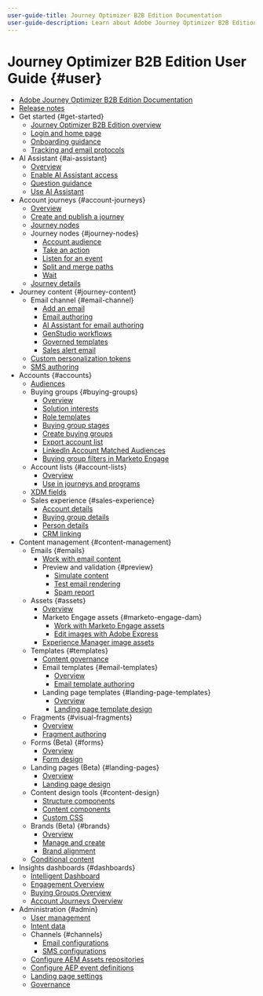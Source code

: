 ```yaml
---
user-guide-title: Journey Optimizer B2B Edition Documentation
user-guide-description: Learn about Adobe Journey Optimizer B2B Edition and how you can use it to orchestrate account and buying group journeys using built-in generative AI and industry-leading automation.
---
```


# Journey Optimizer B2B Edition User Guide {#user}

+ [Adobe Journey Optimizer B2B Edition Documentation](guide-overview.md)
+ [Release notes](./release-notes/release-notes.md)
+ Get started {#get-started}
    + [Journey Optimizer B2B Edition overview](about-journey-optimizer-b2b-edition.md)
    + [Login and home page](home-page.md)
    + [Onboarding guidance](./start/get-started.md)
    + [Tracking and email protocols](./start/email-protocols.md)
+ AI Assistant {#ai-assistant}
    + [Overview](./ai-assistant/ai-assistant-overview.md)
    + [Enable AI Assistant access](./ai-assistant/enable-ai-assistant-access.md)
    + [Question guidance](./ai-assistant/question-guidance.md)
    + [Use AI Assistant](./ai-assistant/use-ai-assistant.md)
+ Account journeys {#account-journeys}
    + [Overview](./journeys/journey-overview.md)
    + [Create and publish a journey](./journeys/create-publish-journey.md)
    + [Journey nodes](./journeys/journey-nodes.md)
    + Journey nodes {#journey-nodes}
       + [Account audience](./journeys/account-audience-nodes.md)
       + [Take an action](./journeys/action-nodes.md)
       + [Listen for an event](./journeys/listen-for-event-nodes.md)
       + [Split and merge paths](./journeys/split-merge-paths-nodes.md)
       + [Wait](./journeys/wait-nodes.md)
    + [Journey details](./journeys/journey-details.md)
+ Journey content {#journey-content}
    + Email channel {#email-channel}
       + [Add an email](./content/add-email.md)
       + [Email authoring](./content/email-authoring.md)
       + [AI Assistant for email authoring](./content/ai-assistant-emails.md)
       + [GenStudio workflows](./content/genstudio-email-workflow.md)
       + [Governed templates](./content/email-authoring-governance.md)
       + [Sales alert email](./content/sales-alert-email.md)
    + [Custom personalization tokens](./content/personalization-my-tokens.md)
    + [SMS authoring](./content/sms-authoring.md)
+ Accounts {#accounts}
    + [Audiences](./audiences/account-audience-overview.md)
    + Buying groups {#buying-groups}
       + [Overview](./buying-groups/buying-groups-overview.md)
       + [Solution interests](./buying-groups/solution-interests.md)
       + [Role templates](./buying-groups/buying-groups-role-templates.md)
       + [Buying group stages](./buying-groups/buying-group-stages.md)
       + [Create buying groups](./buying-groups/buying-groups-create.md)
       + [Export account list](./audiences/account-list-export.md)
       + [LinkedIn Account Matched Audiences](./data/linkedin-account-matched-audiences.md)
       + [Buying group filters in Marketo Engage](./buying-groups/marketo-engage-smart-list-buying-group-filters.md)
    + Account lists {#account-lists}    
       + [Overview](./accounts/account-lists.md)
       + [Use in journeys and programs](./accounts/account-lists-journeys.md)
    + [XDM fields](./data/field-mapping.md)
    + Sales experience {#sales-experience}
      + [Account details](./accounts/account-details.md)
      + [Buying group details](./buying-groups/buying-group-details.md)
      + [Person details](./accounts/person-details.md)
      + [CRM linking](./accounts/crm-linking.md)
+ Content management {#content-management}
   + Emails {#emails}
      + [Work with email content](./content/emails-list.md)
      + Preview and validation {#preview}
         + [Simulate content](./content/email-simulate-content.md)
         + [Test email rendering](./content/email-test-rendering.md)
         + [Spam report](./content/email-spam-report.md)
   + Assets {#assets}
      + [Overview](./content/assets-overview.md)
      + Marketo Engage assets {#marketo-engage-dam}
        + [Work with Marketo Engage assets](./content/marketo-engage-design-studio.md)
        + [Edit images with Adobe Express](./content/image-edit-adobe-express.md)
      + [Experience Manager image assets](./content/aem-assets.md)
   + Templates {#templates}
      + [Content governance](./content/template-content-governance.md)
      + Email templates {#email-templates}
        + [Overview](./content/email-templates.md)
        + [Email template authoring](./content/email-template-authoring.md)
      + Landing page templates {#landing-page-templates}
        + [Overview](./content/landing-page-templates.md)
        + [Landing page template design](./content/landing-page-template-design.md)
   + Fragments {#visual-fragments}
      + [Overview](./content/fragments.md)
      + [Fragment authoring](./content/fragment-authoring.md)
   + Forms (Beta) {#forms}      
      + [Overview](./content/forms.md)
      + [Form design](./content/form-design.md)
   + Landing pages (Beta) {#landing-pages}
      + [Overview](./content/landing-pages.md)       
      + [Landing page design](./content/landing-page-design.md)
   + Content design tools {#content-design}
      + [Structure components](./content/structure-components.md)
      + [Content components](./content/content-components.md)
      + [Custom CSS](./content/design-custom-css.md)
   + Brands (Beta) {#brands}
      + [Overview](./content/brands-overview.md)
      + [Manage and create](./content/brands-manage-create.md)
      + [Brand alignment](./content/brand-alignment.md) 
   + [Conditional content](./content/conditional-content.md)
+ Insights dashboards {#dashboards}
    + [Intelligent Dashboard](./dashboards/intelligent-dashboard.md)
    + [Engagement Overview](./dashboards/engagement-dashboard.md)
    + [Buying Groups Overview](./dashboards/buying-groups-dashboard.md)
    + [Account Journeys Overview](./dashboards/journeys-dashboard.md)
+ Administration {#admin}
    + [User management](./admin/user-management.md)
    + [Intent data](./admin/intent-data.md)
    + Channels {#channels}
       + [Email configurations](./admin/configure-channels-emails.md)
       + [SMS configurations](./admin/configure-channels-sms.md)
    + [Configure AEM Assets repositories](./admin/configure-aem-repositories.md)
    + [Configure AEP event definitions](./admin/configure-aep-events.md)
    + [Landing page settings](./admin/landing-page-settings.md)
    + [Governance](./admin/governance.md)
